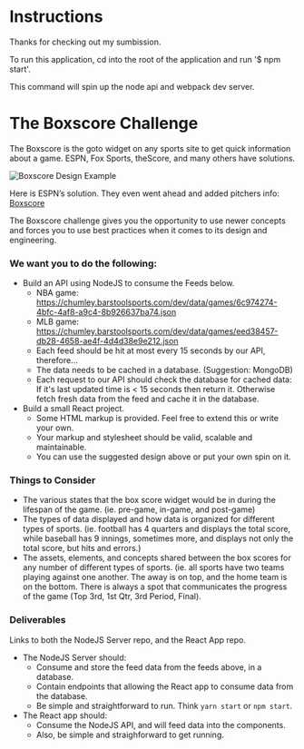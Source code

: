 # Instructions
Thanks for checking out my sumbission.

To run this application, cd into the root of the application and run '$ npm start'.

This command will spin up the node api and webpack dev server. 

# The Boxscore Challenge
The Boxscore is the goto widget on any sports site to get quick information about a game.  ESPN, Fox Sports, theScore, and many others have solutions.

![Boxscore Design Example](https://chumley.barstoolsports.com/wp-content/uploads/2018/12/21/boxscore.png)

Here is ESPN’s solution. They even went ahead and added pitchers info: [Boxscore](http://www.espn.com/mlb/boxscore?gameId=380715102)

The Boxscore challenge gives you the opportunity to use newer concepts and forces you to use best practices when it comes to its design and engineering.

### We want you to do the following:
* Build an API using NodeJS to consume the Feeds below.
	* NBA game: https://chumley.barstoolsports.com/dev/data/games/6c974274-4bfc-4af8-a9c4-8b926637ba74.json
	* MLB game: https://chumley.barstoolsports.com/dev/data/games/eed38457-db28-4658-ae4f-4d4d38e9e212.json
	* Each feed should be hit at most every 15 seconds by our API, therefore...
	* The data needs to be cached in a database. (Suggestion: MongoDB)
	* Each request to our API should check the database for cached data: If it's last updated time is < 15 seconds then return it. Otherwise fetch fresh data from the feed and cache it in the database.
* Build a small React project.  
	* Some HTML markup is provided. Feel free to extend this or write your own.
  * Your markup and stylesheet should be valid, scalable and maintainable.
  * You can use the suggested design above or put your own spin on it.

### Things to Consider
* The various states that the box score widget would be in during the lifespan of the game. (ie. pre-game, in-game, and post-game)
* The types of data displayed and how data is organized for different types of sports. (ie. football has 4 quarters and displays the total score, while baseball has 9 innings, sometimes more, and displays not only the total score, but hits and errors.)
* The assets, elements, and concepts shared between the box scores for any number of different types of sports. (ie. all sports have two teams playing against one another.  The away is on top, and the home team is on the bottom.  There is always a spot that communicates the progress of the game (Top 3rd, 1st Qtr, 3rd Period, Final).

### Deliverables
Links to both the NodeJS Server repo, and the React App repo.
* The NodeJS Server should:
	* Consume and store the feed data from the feeds above, in a database.
	* Contain endpoints that allowing the React app to consume data from the database.
	* Be simple and straightforward to run. Think `yarn start` or `npm start`.
* The React app should:
	* Consume the NodeJS API, and will feed data into the components.
	* Also, be simple and straighforward to get running.
